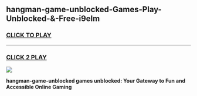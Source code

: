 
## hangman-game-unblocked-Games-Play-Unblocked-&-Free-i9elm
<h3>
<a href="https://premium76.site?title=hangman-game-unblocked&ref=24A">CLICK TO PLAY</a></h3>
<hr>

<h3>
<a href="https://premium76.site?title=hangman-game-unblocked&ref=24A">CLICK 2 PLAY</a>
  
</h3>

<a href="https://premium76.site?title=hangman-game-unblocked&ref=24A"><img src="https://clearcache.store/games.png"></a>


**hangman-game-unblocked games unblocked: Your Gateway to Fun and Accessible Online Gaming**

